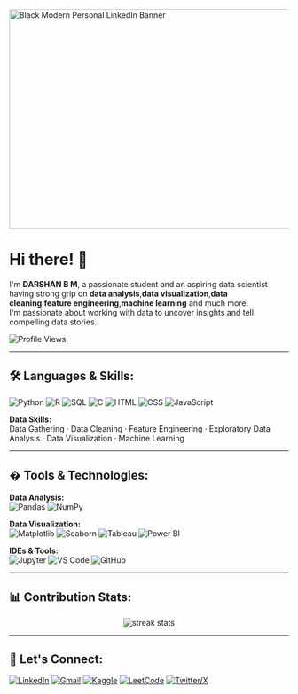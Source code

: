 <img width="1584" height="396" alt="Black Modern Personal LinkedIn Banner" src="https://github.com/user-attachments/assets/4b694af7-5654-4b1a-aa65-4744598e2fc7" />

# Hi there! 👋

I'm **DARSHAN B M**, a passionate student and an aspiring data scientist having strong grip on **data analysis**,**data visualization**,**data cleaning**,**feature engineering**,**machine learning** and much more.  
I'm passionate about working with data to uncover insights and tell compelling data stories.

![Profile Views](https://komarev.com/ghpvc/?username=darshanbm26&color=blue)

---

## 🛠️ Languages & Skills:

![Python](https://img.shields.io/badge/Python-3776AB?style=for-the-badge&logo=python&logoColor=white)
![R](https://img.shields.io/badge/R-276DC3?style=for-the-badge&logo=r&logoColor=white)
![SQL](https://img.shields.io/badge/SQL-4479A1?style=for-the-badge&logo=postgresql&logoColor=white)
![C](https://img.shields.io/badge/C-00599C?style=for-the-badge&logo=c&logoColor=white)
![HTML](https://img.shields.io/badge/HTML5-E34F26?style=for-the-badge&logo=html5&logoColor=white)
![CSS](https://img.shields.io/badge/CSS3-1572B6?style=for-the-badge&logo=css3&logoColor=white)
![JavaScript](https://img.shields.io/badge/JavaScript-F7DF1E?style=for-the-badge&logo=javascript&logoColor=black)

**Data Skills:**  
Data Gathering · Data Cleaning · Feature Engineering · Exploratory Data Analysis · Data Visualization · Machine Learning

---

## � Tools & Technologies:

**Data Analysis:**  
![Pandas](https://img.shields.io/badge/Pandas-150458?style=for-the-badge&logo=pandas&logoColor=white)
![NumPy](https://img.shields.io/badge/NumPy-013243?style=for-the-badge&logo=numpy&logoColor=white)

**Data Visualization:**  
![Matplotlib](https://img.shields.io/badge/Matplotlib-11557C?style=for-the-badge)
![Seaborn](https://img.shields.io/badge/Seaborn-0C7DC5?style=for-the-badge)
![Tableau](https://img.shields.io/badge/Tableau-E97627?style=for-the-badge&logo=tableau&logoColor=white)
![Power BI](https://img.shields.io/badge/Power_BI-0288D1?style=for-the-badge&logo=power-bi&logoColor=white)

**IDEs & Tools:**  
![Jupyter](https://img.shields.io/badge/Jupyter-F37626?style=for-the-badge&logo=jupyter&logoColor=white)
![VS Code](https://img.shields.io/badge/VS_Code-007ACC?style=for-the-badge&logo=visual%20studio%20code&logoColor=white)
![GitHub](https://img.shields.io/badge/GitHub-181717?style=for-the-badge&logo=github&logoColor=white)

---

## 📊 Contribution Stats:

<p align="center">
  <img src="https://github-readme-streak-stats-eight.vercel.app?user=darshanbm26&theme=black-ice&hide_border=true&stroke=0000&background=060A0CD0&count_private=true" alt="streak stats"/>
</p>

---

## 🤝 Let's Connect:

[![LinkedIn](https://img.shields.io/badge/LinkedIn-0A66C2?style=for-the-badge&logo=linkedin&logoColor=white)](https://www.linkedin.com/in/darshan-b-m-b6b969299/)
[![Gmail](https://img.shields.io/badge/Gmail-D14836?style=for-the-badge&logo=gmail&logoColor=white)](mailto:darshanbmamcec@gmail.com)
[![Kaggle](https://img.shields.io/badge/Kaggle-20BEFF?style=for-the-badge&logo=kaggle&logoColor=white)](https://www.kaggle.com/darshanbm1)
[![LeetCode](https://img.shields.io/badge/LeetCode-FFA116?style=for-the-badge&logo=leetcode&logoColor=black)](https://leetcode.com/u/darshanbmamcec/)
[![Twitter/X](https://img.shields.io/badge/Twitter/X-000000?style=for-the-badge&logo=x&logoColor=white)](https://x.com/darrshanbm)
